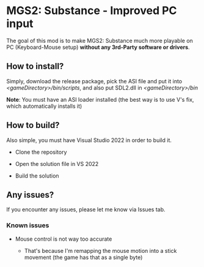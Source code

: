 # MGS2: Substance - Improved PC input

The goal of this mod is to make MGS2: Substance much more playable on PC (Keyboard-Mouse setup) **without any 3rd-Party software or drivers**.



## How to install?

Simply, download the release package, pick the ASI file and put it into *\<gameDirectory>/bin/scripts*, and also put SDL2.dll in *\<gameDirectory>/bin*

**Note**: You must have an ASI loader installed (the best way is to use V's fix, which automatically installs it)



## How to build?

Also simple, you must have Visual Studio 2022 in order to build it.

- Clone the repository

- Open the solution file in VS 2022

- Build the solution



## Any issues?

If you encounter any issues, please let me know via Issues tab.

### Known issues

- Mouse control is not way too accurate
  
  - That's because I'm remapping the mouse motion into a stick movement (the game has that as a single byte)
